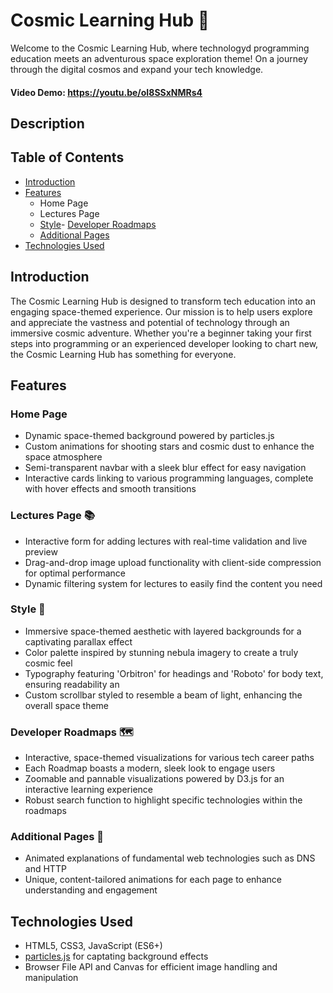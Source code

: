 # Cosmic Learning Hub 🌌

Welcome to the Cosmic Learning Hub, where technologyd programming education meets an adventurous space exploration theme! On a journey through the digital cosmos and expand your tech knowledge.

#### Video Demo:  <https://youtu.be/oI8SSxNMRs4>
## Description
## Table of Contents
- [Introduction](#introduction)
- [Features](#features)
  - Home Page
  - Lectures Page
  - [Style](#style)- [Developer Roadmaps](#developer-roadmaps)
  - [Additional Pages](#additional-pages)
- [Technologies Used](#technologies-used)

## Introduction

The Cosmic Learning Hub is designed to transform tech education into an engaging space-themed experience. Our mission is to help users explore and appreciate the vastness and potential of technology through an immersive cosmic adventure. Whether you're a beginner taking your first steps into programming or an experienced developer looking to chart new, the Cosmic Learning Hub has something for everyone.

## Features

### Home Page 
- Dynamic space-themed background powered by particles.js
- Custom animations for shooting stars and cosmic dust to enhance the space atmosphere
- Semi-transparent navbar with a sleek blur effect for easy navigation
- Interactive cards linking to various programming languages, complete with hover effects and smooth transitions

### Lectures Page 📚
- Interactive form for adding lectures with real-time validation and live preview
- Drag-and-drop image upload functionality with client-side compression for optimal performance
- Dynamic filtering system for lectures to easily find the content you need

### Style 🎨
- Immersive space-themed aesthetic with layered backgrounds for a captivating parallax effect
- Color palette inspired by stunning nebula imagery to create a truly cosmic feel
- Typography featuring 'Orbitron' for headings and 'Roboto' for body text, ensuring readability an
- Custom scrollbar styled to resemble a beam of light, enhancing the overall space theme

### Developer Roadmaps 🗺️
- Interactive, space-themed visualizations for various tech career paths
- Each Roadmap boasts a modern, sleek look to engage users
- Zoomable and pannable visualizations powered by D3.js for an interactive learning experience
- Robust search function to highlight specific technologies within the roadmaps

### Additional Pages 🌠
- Animated explanations of fundamental web technologies such as DNS and HTTP
- Unique, content-tailored animations for each page to enhance understanding and engagement

## Technologies Used

- HTML5, CSS3, JavaScript (ES6+)
- [particles.js](https://vincentgarreau.com/particles.js/) for captating background effects
- Browser File API and Canvas for efficient image handling and manipulation
